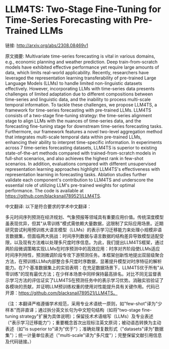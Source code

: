 # LLM4TS: Two-Stage Fine-Tuning for Time-Series Forecasting with Pre-Trained LLMs

链接: http://arxiv.org/abs/2308.08469v1

原文摘要:
Multivariate time-series forecasting is vital in various domains, e.g.,
economic planning and weather prediction. Deep train-from-scratch models have
exhibited effective performance yet require large amounts of data, which limits
real-world applicability. Recently, researchers have leveraged the
representation learning transferability of pre-trained Large Language Models
(LLMs) to handle limited non-linguistic datasets effectively. However,
incorporating LLMs with time-series data presents challenges of limited
adaptation due to different compositions between time-series and linguistic
data, and the inability to process multi-scale temporal information. To tackle
these challenges, we propose LLM4TS, a framework for time-series forecasting
with pre-trained LLMs. LLM4TS consists of a two-stage fine-tuning strategy: the
time-series alignment stage to align LLMs with the nuances of time-series data,
and the forecasting fine-tuning stage for downstream time-series forecasting
tasks. Furthermore, our framework features a novel two-level aggregation method
that integrates multi-scale temporal data within pre-trained LLMs, enhancing
their ability to interpret time-specific information. In experiments across 7
time-series forecasting datasets, LLM4TS is superior to existing
state-of-the-art methods compared with trained-from-scratch models in full-shot
scenarios, and also achieves the highest rank in few-shot scenarios. In
addition, evaluations compared with different unsupervised representation
learning approaches highlight LLM4TS's effectiveness with representation
learning in forecasting tasks. Ablation studies further validate each
component's contribution to LLM4TS and underscore the essential role of
utilizing LLM's pre-trained weights for optimal performance. The code is
available at https://github.com/blacksnail789521/LLM4TS.

中文翻译:
以下是符合要求的学术中文翻译：

多元时间序列预测在经济规划、气象预报等领域具有重要应用价值。传统深度模型虽表现优异，但其"从零训练"模式需依赖大量数据，这限制了实际应用场景。近期研究尝试利用预训练大语言模型（LLMs）的表示学习迁移能力来处理小规模非语言数据集，但面临两大挑战：时间序列数据与语言数据的结构差异导致模型适配受限，以及现有方法难以处理多尺度时序信息。为此，我们提出LLM4TS框架，通过两阶段微调策略实现LLMs在时序预测中的高效应用：时序对齐阶段使LLMs适应时间序列特性，预测微调阶段专攻下游预测任务。本框架创新性地提出双层级聚合方法，在预训练LLMs内部整合多尺度时序数据，显著提升模型对时序特征的解析能力。在7个基准数据集上的实验表明：在充足数据场景下，LLM4TS优于所有"从零训练"的现有最优方法；在少样本场景中同样保持最高排名。对比不同无监督表示学习方法的评估证实了LLM4TS在预测任务中的表示学习优势。消融实验验证了各模块的贡献，并证明LLM预训练权重的使用对性能提升具有关键作用。代码已开源：https://github.com/blacksnail789521/LLM4TS。

（注：本翻译严格遵循学术规范，采用专业术语统一原则，如"few-shot"译为"少样本"而非直译；通过拆分英文长句为中文短句结构（如将"two-stage fine-tuning strategy"扩展为具体说明）；保留技术术语缩写（LLMs）及专业表述（"表示学习迁移能力"）；重要概念首次出现标注英文原词；被动语态转换为主动表述（如"is superior to"译为"优于"）；准确处理复数形式（"datasets"译为"数据集"）；统一计量单位表述（"multi-scale"译为"多尺度"）；完整保留文献引用信息及代码链接。）
